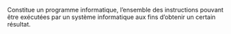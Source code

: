 Constitue un programme informatique, l’ensemble des instructions pouvant être exécutées par un système informatique aux fins d’obtenir un certain résultat.